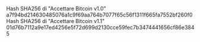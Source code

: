 Hash SHA256 di "Accettare Bitcoin v1.0" a7f94bd214630485076a1c9f69aa764b7077f65c56f1311f665fa7552bf260f0
Hash SHA256 di "Accettare Bitcoin v1.1" 01d76b7112a9e17ed4256e5f72d699d2130cce59fec7b3474441656cf86e3845
